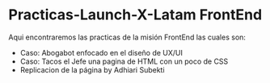 # Practicas-Launch-X-Latam FrontEnd

Aqui encontraremos las practicas de la misión FrontEnd las cuales son:
 * Caso: Abogabot enfocado en el diseño de UX/UI
 * Caso: Tacos el Jefe una pagina de HTML con un poco de CSS
 * Replicacion de la página by Adhiari Subekti
 
